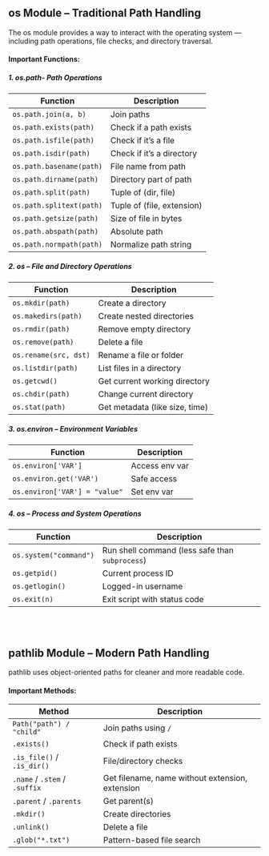 ## os Module – Traditional Path Handling

The os module provides a way to interact with the operating system — including path operations, file checks, and directory traversal.

#### Important Functions:
##### 1. os.path- Path Operations
| Function                 | Description                |
| ------------------------ | -------------------------- |
| `os.path.join(a, b)`     | Join paths                 |
| `os.path.exists(path)`   | Check if a path exists     |
| `os.path.isfile(path)`   | Check if it’s a file       |
| `os.path.isdir(path)`    | Check if it’s a directory  |
| `os.path.basename(path)` | File name from path        |
| `os.path.dirname(path)`  | Directory part of path     |
| `os.path.split(path)`    | Tuple of (dir, file)       |
| `os.path.splitext(path)` | Tuple of (file, extension) |
| `os.path.getsize(path)`  | Size of file in bytes      |
| `os.path.abspath(path)`  | Absolute path              |
| `os.path.normpath(path)` | Normalize path string      |

##### 2. os – File and Directory Operations
| Function              | Description                    |
| --------------------- | ------------------------------ |
| `os.mkdir(path)`      | Create a directory             |
| `os.makedirs(path)`   | Create nested directories      |
| `os.rmdir(path)`      | Remove empty directory         |
| `os.remove(path)`     | Delete a file                  |
| `os.rename(src, dst)` | Rename a file or folder        |
| `os.listdir(path)`    | List files in a directory      |
| `os.getcwd()`         | Get current working directory  |
| `os.chdir(path)`      | Change current directory       |
| `os.stat(path)`       | Get metadata (like size, time) |

##### 3. os.environ – Environment Variables
| Function                      | Description    |
| ----------------------------- | -------------- |
| `os.environ['VAR']`           | Access env var |
| `os.environ.get('VAR')`       | Safe access    |
| `os.environ['VAR'] = "value"` | Set env var    |

##### 4. os – Process and System Operations
| Function               | Description                                     |
| ---------------------- | ----------------------------------------------- |
| `os.system("command")` | Run shell command (less safe than `subprocess`) |
| `os.getpid()`          | Current process ID                              |
| `os.getlogin()`        | Logged-in username                              |
| `os.exit(n)`           | Exit script with status code                    |

<br>
<br>

##  pathlib Module – Modern Path Handling
pathlib uses object-oriented paths for cleaner and more readable code.

#### Important Methods:
| Method                        | Description                                     |
| ----------------------------- | ----------------------------------------------- |
| `Path("path") / "child"`      | Join paths using `/`                            |
| `.exists()`                   | Check if path exists                            |
| `.is_file()` / `.is_dir()`    | File/directory checks                           |
| `.name` / `.stem` / `.suffix` | Get filename, name without extension, extension |
| `.parent` / `.parents`        | Get parent(s)                                   |
| `.mkdir()`                    | Create directories                              |
| `.unlink()`                   | Delete a file                                   |
| `.glob("*.txt")`              | Pattern-based file search                       |
